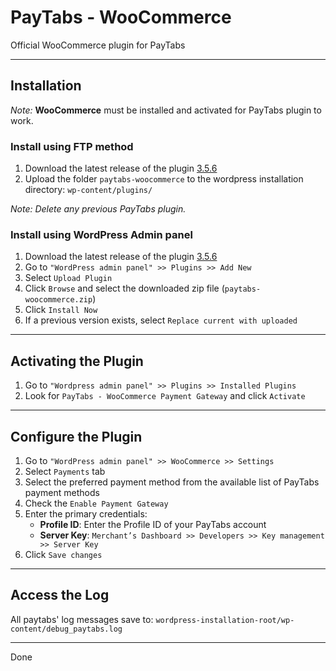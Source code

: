 # PayTabs - WooCommerce

Official WooCommerce plugin for PayTabs

- - -

## Installation

*Note:* **WooCommerce** must be installed and activated for PayTabs plugin to work.

### Install using FTP method

1. Download the latest release of the plugin [3.5.6](<https://github.com/paytabscom/paytabs-woocommerce/releases/download/3.5.6/paytabs-woocommerce2.zip>)
2. Upload the folder `paytabs-woocommerce` to the wordpress installation directory: `wp-content/plugins/`

*Note: Delete any previous PayTabs plugin.*

### Install using WordPress Admin panel

1. Download the latest release of the plugin [3.5.6](<https://github.com/paytabscom/paytabs-woocommerce/releases/download/3.5.6/paytabs-woocommerce2.zip>)
2. Go to `"WordPress admin panel" >> Plugins >> Add New`
3. Select `Upload Plugin`
4. Click `Browse` and select the downloaded zip file (`paytabs-woocommerce.zip`)
5. Click `Install Now`
6. If a previous version exists, select `Replace current with uploaded`

- - -

## Activating the Plugin

1. Go to `"Wordpress admin panel" >> Plugins >> Installed Plugins`
2. Look for `PayTabs - WooCommerce Payment Gateway` and click `Activate`

- - -

## Configure the Plugin

1. Go to `"WordPress admin panel" >> WooCommerce >> Settings`
2. Select `Payments` tab
3. Select the preferred payment method from the available list of PayTabs payment methods
4. Check the `Enable Payment Gateway`
5. Enter the primary credentials:
   - **Profile ID**: Enter the Profile ID of your PayTabs account
   - **Server Key**: `Merchant’s Dashboard >> Developers >> Key management >> Server Key`
6. Click `Save changes`

- - -

## Access the Log

All paytabs' log messages save to: `wordpress-installation-root/wp-content/debug_paytabs.log`

- - -

Done

